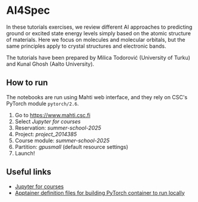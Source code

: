 # AI4Spec

In these tutorials exercises, we review different AI approaches to predicting
ground or excited state energy levels simply based on the atomic structure of
materials. Here we focus on molecules and molecular orbitals, but the same
principles apply to crystal structures and electronic bands.

The tutorials have been prepared by Milica Todorović (University of Turku)
and Kunal Ghosh (Aalto University).

## How to run

The notebooks are run using Mahti web interface, and they rely on CSC's PyTorch
module `pytorch/2.6`.

1. Go to <https://www.mahti.csc.fi>
2. Select *Jupyter for courses*
3. Reservation: *summer-school-2025*
4. Project: *project_2014385*
5. Course module: *summer-school-2025*
6. Partition: *gpusmall* (default resource settings)
7. Launch!

## Useful links

* [Jupyter for courses](https://docs.csc.fi/computing/webinterface/jupyter-for-courses/)
* [Apptainer definition files for building PyTorch container to run locally](https://github.com/CSCfi/singularity-recipes/tree/main/pytorch)
